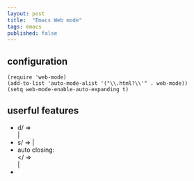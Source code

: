 ```yaml
---
layout: post
title:  "Emacs Web mode"
tags: emacs
published: false
---
```


## configuration
```
(require 'web-mode)
(add-to-list 'auto-mode-alist '("\\.html?\\'" . web-mode))
(setq web-mode-enable-auto-expanding t)
```

## userful features

* d/ => <div>|</div>
* s/ => <span>|</span>
* auto closing:  <div></ => <div>|</div>
*

